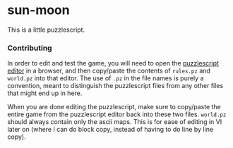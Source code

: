 sun-moon
========

This is a little puzzlescript.

### Contributing ###

In order to edit and test the game, you will need to open the [puzzlescript editor][0] in a browser,
and then copy/paste the contents of `rules.pz` and `world.pz` into that editor. The use of
`.pz` in the file names is purely a convention, meant to distinguish the puzzlescript files
from any other files that might end up in here.

When you are done editing the puzzlescript, make sure to copy/paste the entire game from
the puzzlescript editor back into these two files. `world.pz` should always contain only
the ascii maps. This is for ease of editing in VI later on (where I can do block copy,
instead of having to do line by line copy).

[0]: http://www.puzzlescript.net/editor.html
